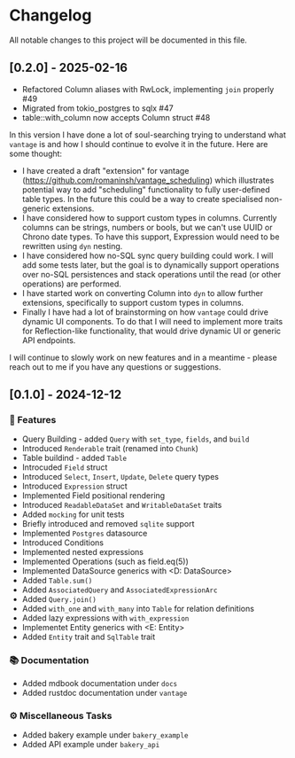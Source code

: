 # Changelog

All notable changes to this project will be documented in this file.

## [0.2.0] - 2025-02-16

- Refactored Column aliases with RwLock, implementing `join` properly #49
- Migrated from tokio_postgres to sqlx #47
- table::with_column now accepts Column struct #48

In this version I have done a lot of soul-searching trying to understand what `vantage` is
and how I should continue to evolve it in the future. Here are some thought:

- I have created a draft "extension" for vantage (https://github.com/romaninsh/vantage_scheduling)
  which illustrates potential way to add "scheduling" functionality to fully user-defined
  table types. In the future this could be a way to create specialised non-generic extensions.
- I have considered how to support custom types in columns. Currently columns can be strings,
  numbers or bools, but we can't use UUID or Chrono date types. To have this support, Expression
  would need to be rewritten using `dyn` nesting.
- I have considered how no-SQL sync query building could work. I will add some tests later, but
  the goal is to dynamically support operations over no-SQL persistences and stack operations
  until the read (or other operations) are performed.
- I have started work on converting Column into `dyn` to allow further extensions, specifically
  to support custom types in columns.
- Finally I have had a lot of brainstorming on how `vantage` could drive dynamic UI components.
  To do that I will need to implement more traits for Reflection-like functionality, that would
  drive dynamic UI or generic API endpoints.

I will continue to slowly work on new features and in a meantime - please reach out to me if you
have any questions or suggestions.

## [0.1.0] - 2024-12-12

### 🚀 Features

- Query Building - added `Query` with `set_type`, `fields`, and `build`
- Introduced `Renderable` trait (renamed into `Chunk`)
- Table buildind - added `Table`
- Introcuded `Field` struct
- Introduced `Select`, `Insert`, `Update`, `Delete` query types
- Introduced `Expression` struct
- Implemented Field positional rendering
- Introduced `ReadableDataSet` and `WritableDataSet` traits
- Added `mocking` for unit tests
- Briefly introduced and removed `sqlite` support
- Implemented `Postgres` datasource
- Introduced Conditions
- Implemented nested expressions
- Implemented Operations (such as field.eq(5))
- Implemented DataSource generics with <D: DataSource>
- Added `Table.sum()`
- Added `AssociatedQuery` and `AssociatedExpressionArc`
- Added `Query.join()`
- Added `with_one` and `with_many` into `Table` for relation definitions
- Added lazy expressions with `with_expression`
- Implementet Entity generics with <E: Entity>
- Added `Entity` trait and `SqlTable` trait

### 📚 Documentation

- Added mdbook documentation under `docs`
- Added rustdoc documentation under `vantage`

### ⚙️ Miscellaneous Tasks

- Added bakery example under `bakery_example`
- Added API example under `bakery_api`
